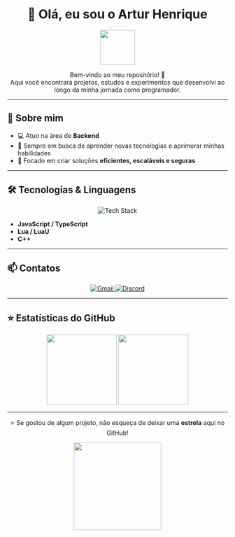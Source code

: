 <h1 align="center">👋 Olá, eu sou o Artur Henrique</h1>

<p align="center">
  <img src="https://media.giphy.com/media/hvRJCLFzcasrR4ia7z/giphy.gif" width="80">
</p>

<p align="center">
  Bem-vindo ao meu repositório! 🚀<br>
  Aqui você encontrará projetos, estudos e experimentos que desenvolvi ao longo da minha jornada como programador.
</p>

---

## 🚀 Sobre mim  

- 💻 Atuo na área de **Backend**  
- 🌱 Sempre em busca de aprender novas tecnologias e aprimorar minhas habilidades  
- 🎯 Focado em criar soluções **eficientes, escaláveis e seguras**  

---

## 🛠️ Tecnologias & Linguagens  

<p align="center">
  <img src="https://skillicons.dev/icons?i=js,ts,lua,cpp,github,nodejs" alt="Tech Stack" />
</p>

- **JavaScript / TypeScript**  
- **Lua / LuaU**  
- **C++**  

---

## 📫 Contatos  

<p align="center">
  <a href="mailto:hharturcarmello@gmail.com">
    <img src="https://img.shields.io/badge/-Gmail-D14836?style=for-the-badge&logo=gmail&logoColor=white" alt="Gmail"/>
  </a>
  <a href="https://discord.com/users/npcxyz_">
    <img src="https://img.shields.io/badge/-Discord-5865F2?style=for-the-badge&logo=discord&logoColor=white" alt="Discord"/>
  </a>
</p>

---

## ⭐ Estatísticas do GitHub  

<p align="center">
  <img src="https://github-readme-stats.vercel.app/api?username=arturhenrique&show_icons=true&theme=tokyonight&include_all_commits=true" height="160"/>
  <img src="https://github-readme-streak-stats.herokuapp.com/?user=arturhenrique&theme=tokyonight" height="160"/>
</p>

---

<p align="center">⭐ Se gostou de algum projeto, não esqueça de deixar uma <b>estrela</b> aqui no GitHub!</p>
<p align="center">
  <img src="https://media.giphy.com/media/jpVnC65DmYeyRL4LHS/giphy.gif" width="200">
</p>
